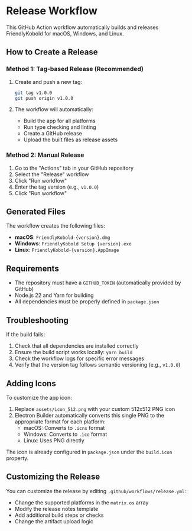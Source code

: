 # Release Workflow

This GitHub Action workflow automatically builds and releases FriendlyKobold for macOS, Windows, and Linux.

## How to Create a Release

### Method 1: Tag-based Release (Recommended)

1. Create and push a new tag:

   ```bash
   git tag v1.0.0
   git push origin v1.0.0
   ```

2. The workflow will automatically:
   - Build the app for all platforms
   - Run type checking and linting
   - Create a GitHub release
   - Upload the built files as release assets

### Method 2: Manual Release

1. Go to the "Actions" tab in your GitHub repository
2. Select the "Release" workflow
3. Click "Run workflow"
4. Enter the tag version (e.g., `v1.0.0`)
5. Click "Run workflow"

## Generated Files

The workflow creates the following files:

- **macOS**: `FriendlyKobold-{version}.dmg`
- **Windows**: `FriendlyKobold Setup {version}.exe`
- **Linux**: `FriendlyKobold-{version}.AppImage`

## Requirements

- The repository must have a `GITHUB_TOKEN` (automatically provided by GitHub)
- Node.js 22 and Yarn for building
- All dependencies must be properly defined in `package.json`

## Troubleshooting

If the build fails:

1. Check that all dependencies are installed correctly
2. Ensure the build script works locally: `yarn build`
3. Check the workflow logs for specific error messages
4. Verify that the version tag follows semantic versioning (e.g., `v1.0.0`)

## Adding Icons

To customize the app icon:

1. Replace `assets/icon_512.png` with your custom 512x512 PNG icon
2. Electron Builder automatically converts this single PNG to the appropriate format for each platform:
   - macOS: Converts to `.icns` format
   - Windows: Converts to `.ico` format
   - Linux: Uses PNG directly

The icon is already configured in `package.json` under the `build.icon` property.

## Customizing the Release

You can customize the release by editing `.github/workflows/release.yml`:

- Change the supported platforms in the `matrix.os` array
- Modify the release notes template
- Add additional build steps or checks
- Change the artifact upload logic
